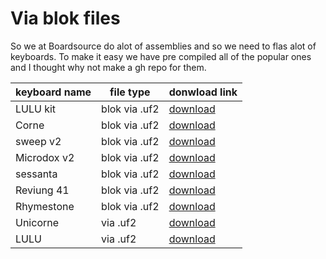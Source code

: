 # Via blok files

So we at Boardsource do alot of assemblies and so we need to flas alot of keyboards. To make it easy we have pre compiled all of the popular ones and I thought why not make a gh repo for them.

| keyboard name | file type            | donwload link |
|---------------|----------------------|---------------|
| LULU kit      | blok via .uf2        | [download]()  |
| Corne         | blok via .uf2        | [download]()  |
| sweep v2      | blok via .uf2        | [download]()  |
| Microdox v2   | blok via .uf2        | [download]()  |
| sessanta      | blok via .uf2        | [download]()  |
| Reviung 41    | blok via .uf2        | [download]()  |
| Rhymestone    | blok via .uf2        | [download]()  |
| Unicorne      | via .uf2             | [download]()  |
| LULU          | via .uf2             | [download]()  |